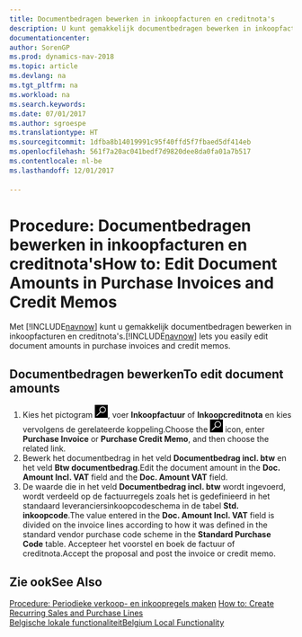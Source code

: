 ```yaml
---
title: Documentbedragen bewerken in inkoopfacturen en creditnota's
description: U kunt gemakkelijk documentbedragen bewerken in inkoopfacturen en creditnota's.
documentationcenter: 
author: SorenGP
ms.prod: dynamics-nav-2018
ms.topic: article
ms.devlang: na
ms.tgt_pltfrm: na
ms.workload: na
ms.search.keywords: 
ms.date: 07/01/2017
ms.author: sgroespe
ms.translationtype: HT
ms.sourcegitcommit: 1dfba8b14019991c95f40ffd5f7fbaed5df414eb
ms.openlocfilehash: 561f7a20ac041bedf7d9820dee8da0fa01a7b517
ms.contentlocale: nl-be
ms.lasthandoff: 12/01/2017

---
```

# <a name="how-to-edit-document-amounts-in-purchase-invoices-and-credit-memos"></a><span data-ttu-id="0cb2f-103">Procedure: Documentbedragen bewerken in inkoopfacturen en creditnota's</span><span class="sxs-lookup"><span data-stu-id="0cb2f-103">How to: Edit Document Amounts in Purchase Invoices and Credit Memos</span></span>
<span data-ttu-id="0cb2f-104">Met [!INCLUDE[navnow](../../includes/navnow_md.md)] kunt u gemakkelijk documentbedragen bewerken in inkoopfacturen en creditnota's.</span><span class="sxs-lookup"><span data-stu-id="0cb2f-104">[!INCLUDE[navnow](../../includes/navnow_md.md)] lets you easily edit document amounts in purchase invoices and credit memos.</span></span>  

## <a name="to-edit-document-amounts"></a><span data-ttu-id="0cb2f-105">Documentbedragen bewerken</span><span class="sxs-lookup"><span data-stu-id="0cb2f-105">To edit document amounts</span></span>  

1.  <span data-ttu-id="0cb2f-106">Kies het pictogram ![Zoeken naar pagina of rapport](../../media/ui-search/search_small.png "Pictogram Zoeken naar pagina of rapport"), voer **Inkoopfactuur** of **Inkoopcreditnota** en kies vervolgens de gerelateerde koppeling.</span><span class="sxs-lookup"><span data-stu-id="0cb2f-106">Choose the ![Search for Page or Report](../../media/ui-search/search_small.png "Search for Page or Report icon") icon, enter **Purchase Invoice** or **Purchase Credit Memo**, and then choose the related link.</span></span>  
2.  <span data-ttu-id="0cb2f-107">Bewerk het documentbedrag in het veld **Documentbedrag incl. btw** en het veld **Btw documentbedrag**.</span><span class="sxs-lookup"><span data-stu-id="0cb2f-107">Edit the document amount in the **Doc. Amount Incl. VAT** field and the **Doc. Amount VAT** field.</span></span>  
3.  <span data-ttu-id="0cb2f-108">De waarde die in het veld **Documentbedrag incl. btw** wordt ingevoerd, wordt verdeeld op de factuurregels zoals het is gedefinieerd in het standaard leveranciersinkoopcodeschema in de tabel **Std. inkoopcode**.</span><span class="sxs-lookup"><span data-stu-id="0cb2f-108">The value entered in the **Doc. Amount Incl. VAT** field is divided on the invoice lines according to how it was defined in the standard vendor purchase code scheme in the **Standard Purchase Code** table.</span></span> <span data-ttu-id="0cb2f-109">Accepteer het voorstel en boek de factuur of creditnota.</span><span class="sxs-lookup"><span data-stu-id="0cb2f-109">Accept the proposal and post the invoice or credit memo.</span></span>  

## <a name="see-also"></a><span data-ttu-id="0cb2f-110">Zie ook</span><span class="sxs-lookup"><span data-stu-id="0cb2f-110">See Also</span></span>  
<span data-ttu-id="0cb2f-111">[Procedure: Periodieke verkoop- en inkoopregels maken](../../sales-how-work-standard-lines.md) </span><span class="sxs-lookup"><span data-stu-id="0cb2f-111">[How to: Create Recurring Sales and Purchase Lines](../../sales-how-work-standard-lines.md) </span></span>  
[<span data-ttu-id="0cb2f-112">Belgische lokale functionaliteit</span><span class="sxs-lookup"><span data-stu-id="0cb2f-112">Belgium Local Functionality</span></span>](belgium-local-functionality.md)

